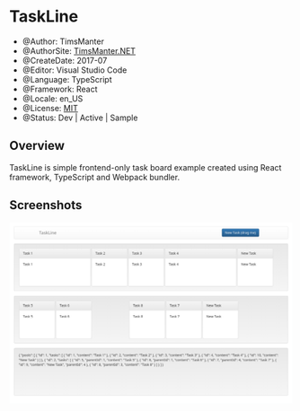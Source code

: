 # TaskLine

* @Author: TimsManter
* @AuthorSite: [TimsManter.NET](http://timsmanter.net/)
* @CreateDate: 2017-07
* @Editor: Visual Studio Code
* @Language: TypeScript
* @Framework: React
* @Locale: en_US
* @License: [MIT](LICENSE.md)
* @Status: Dev | Active | Sample

## Overview

TaskLine is simple frontend-only task board example created using React framework, TypeScript and Webpack bundler.

## Screenshots

![Main View](docs/screenshots/main.png)